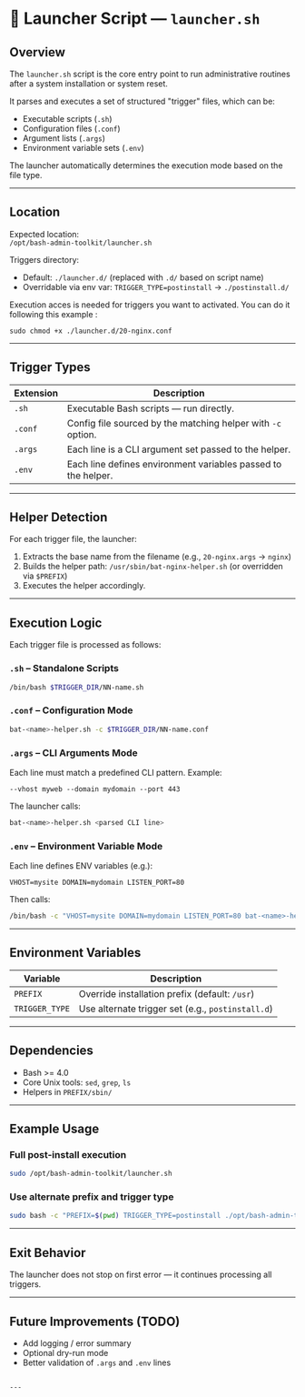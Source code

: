 # 🧩 Launcher Script — `launcher.sh`

## Overview

The `launcher.sh` script is the core entry point to run administrative routines after a system installation or system reset.

It parses and executes a set of structured "trigger" files, which can be:
- Executable scripts (`.sh`)
- Configuration files (`.conf`)
- Argument lists (`.args`)
- Environment variable sets (`.env`)

The launcher automatically determines the execution mode based on the file type.

---

## Location

Expected location:  
`/opt/bash-admin-toolkit/launcher.sh`

Triggers directory:  
- Default: `./launcher.d/` (replaced with `.d/` based on script name)
- Overridable via env var: `TRIGGER_TYPE=postinstall` → `./postinstall.d/`

Execution acces is needed for triggers you want to activated. You can do it following this example :
```
sudo chmod +x ./launcher.d/20-nginx.conf
```

---

## Trigger Types

| Extension | Description |
|----------|-------------|
| `.sh`     | Executable Bash scripts — run directly. |
| `.conf`   | Config file sourced by the matching helper with `-c` option. |
| `.args`   | Each line is a CLI argument set passed to the helper. |
| `.env`    | Each line defines environment variables passed to the helper. |

---

## Helper Detection

For each trigger file, the launcher:
1. Extracts the base name from the filename (e.g., `20-nginx.args` → `nginx`)
2. Builds the helper path: `/usr/sbin/bat-nginx-helper.sh` (or overridden via `$PREFIX`)
3. Executes the helper accordingly.

---

## Execution Logic

Each trigger file is processed as follows:

### `.sh` – Standalone Scripts

```bash
/bin/bash $TRIGGER_DIR/NN-name.sh
````

### `.conf` – Configuration Mode

```bash
bat-<name>-helper.sh -c $TRIGGER_DIR/NN-name.conf
```

### `.args` – CLI Arguments Mode

Each line must match a predefined CLI pattern. Example:

```
--vhost myweb --domain mydomain --port 443
```

The launcher calls:

```bash
bat-<name>-helper.sh <parsed CLI line>
```

### `.env` – Environment Variable Mode

Each line defines ENV variables (e.g.):

```
VHOST=mysite DOMAIN=mydomain LISTEN_PORT=80
```

Then calls:

```bash
/bin/bash -c "VHOST=mysite DOMAIN=mydomain LISTEN_PORT=80 bat-<name>-helper.sh"
```

---

## Environment Variables

| Variable       | Description                                       |
| -------------- | ------------------------------------------------- |
| `PREFIX`       | Override installation prefix (default: `/usr`)    |
| `TRIGGER_TYPE` | Use alternate trigger set (e.g., `postinstall.d`) |

---

## Dependencies

* Bash >= 4.0
* Core Unix tools: `sed`, `grep`, `ls`
* Helpers in `PREFIX/sbin/`

---

## Example Usage

### Full post-install execution

```bash
sudo /opt/bash-admin-toolkit/launcher.sh
```

### Use alternate prefix and trigger type

```bash
sudo bash -c "PREFIX=$(pwd) TRIGGER_TYPE=postinstall ./opt/bash-admin-toolkit/launcher.sh"
```

---

## Exit Behavior

The launcher does not stop on first error — it continues processing all triggers.

---

## Future Improvements (TODO)

* Add logging / error summary
* Optional dry-run mode
* Better validation of `.args` and `.env` lines

````

---
